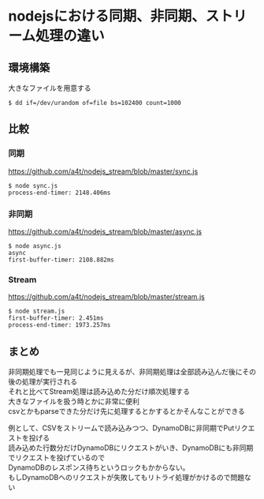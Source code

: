 # nodejsにおける同期、非同期、ストリーム処理の違い

## 環境構築

大きなファイルを用意する

```
$ dd if=/dev/urandom of=file bs=102400 count=1000
```

## 比較

### 同期
https://github.com/a4t/nodejs_stream/blob/master/sync.js

```
$ node sync.js
process-end-timer: 2148.406ms
```

### 非同期
https://github.com/a4t/nodejs_stream/blob/master/async.js

```
$ node async.js
async
first-buffer-timer: 2108.882ms
```

### Stream
https://github.com/a4t/nodejs_stream/blob/master/stream.js

```
$ node stream.js
first-buffer-timer: 2.451ms
process-end-timer: 1973.257ms
```

## まとめ
非同期処理でも一見同じように見えるが、非同期処理は全部読み込んだ後にその後の処理が実行される  
それと比べてStream処理は読み込めた分だけ順次処理する  
大きなファイルを扱う時とかに非常に便利  
csvとかもparseできた分だけ先に処理するとかするとかそんなことができる  

例として、CSVをストリームで読み込みつつ、DynamoDBに非同期でPutリクエストを投げる  
読み込めた行数分だけDynamoDBにリクエストがいき、DynamoDBにも非同期でリクエストを投げているので  
DynamoDBのレスポンス待ちというロックもかからない。  
もしDynamoDBへのリクエストが失敗してもリトライ処理がかけるので問題ない
